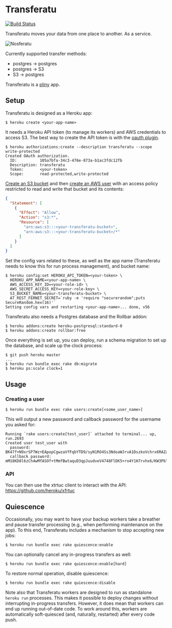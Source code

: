# Transferatu

[![Build Status](https://travis-ci.org/heroku/transferatu.svg?branch=master)](https://travis-ci.org/heroku/transferatu)

Transferatu moves your data from one place to another. As a service.

![Nosferatu](shadow.jpg "Nosferatu")

Currently supported transfer methods:

 * postgres -> postgres
 * postgres -> S3
 * S3 -> postgres

Transferatu is a [pliny](https://github.com/interagent/pliny) app.


## Setup

Transferatu is designed as a Heroku app:

```console
$ heroku create <your-app-name>
```

It needs a Heroku API token (to manage its workers) and AWS
credentials to access S3. The best way to create the API token is with
the [oauth plugin](https://github.com/heroku/heroku-oauth).

```console
$ heroku authorizations:create --description transferatu --scope write-protected
Created OAuth authorization.
  ID:          105a7bfa-34c3-476e-873a-b1ac3fdc12fb
  Description: transferatu
  Token:       <your-token>
  Scope:       read-protected,write-protected
```

[Create an S3 bucket](http://docs.aws.amazon.com/AmazonS3/latest/gsg/CreatingABucket.html) and then
[create an AWS user](http://docs.aws.amazon.com/IAM/latest/UserGuide/Using_SettingUpUser.html#Using_CreateUser_console)
with an access policy restricted to read and write that bucket and
its contents:

```json
{
  "Statement": [
    {
      "Effect": "Allow",
      "Action": "s3:*",
      "Resource": [
        "arn:aws:s3:::<your-transferatu-bucket>",
        "arn:aws:s3:::<your-transferatu-bucket>/*"
      ]
    }
  ]
}
```

Set the config vars related to these, as well as the app name
(Transferatu needs to know this for run process management),
and bucket name:

```console
$ heroku config:set HEROKU_API_TOKEN=<your-token> \
  HEROKU_APP_NAME=<your-app-name> \
  AWS_ACCESS_KEY_ID=<your-role-id> \
  AWS_SECRET_ACCESS_KEY=<your-role-key> \
  S3_BUCKET_NAME=<your-transferatu-bucket> \
  AT_REST_FERNET_SECRET=`ruby -e 'require "securerandom";puts SecureRandom.hex(16)'`
Setting config vars and restarting <your-app-name>... done, v56
```

Transferatu also needs a Postgres database and the Rollbar addon:

```console
$ heroku addons:create heroku-postgresql:standard-0
$ heroku addons:create rollbar:free
```

Once everything is set up, you can deploy, run a schema migration to
set up the database, and scale up the clock process:

```console
$ git push heroku master
...
$ heroku run bundle exec rake db:migrate
$ heroku ps:scale clock=1
```

## Usage
### Creating a user

```console
$ heroku run bundle exec rake users:create[<some_user_name>]
```

This will output a new password and callback password for the username you asked for:

```
Running `rake users:create[test_user]` attached to terminal... up, run.2693
Created user test_user with
  password: BK47f+N9xrSP7Wz+EApopCgwzaVfFqbYTD9/syN1RO4Ss3NdoaWJrvA1DszkoVchrx6RAZaEWbazthPdh0y1sI5tjrOrYIlyEQXDnWKE+scgL6H3BfX7tOoPrmZDjoA/S5j8CxVob/qSh2YlMy9YQzTft1FSiR15oSflmRPnQT4=
  callback password: mM18KD8l6zCh4wMfASOf+tMmfBwtaquD3qpJuudveV4748FlDK5+ro4Y1H7rvhx6/KW3PblkNEf6Gam9Q0COAGmiI03IBZpiuXglt8DzT8Eew2knpyamyh0awG/MFD4uN1XC3niUx2g5R/UUxlEDEPNV0sPdy4/cMc3GvhI4C2w=
```

### API
You can then use the xtrtuc client to interact with the API: https://github.com/heroku/xfrtuc

## Quiescence

Occasionally, you may want to have your backup workers take a breather
and pause transfer processing (e.g., when performing maintenance on
the app). To this end, Transferatu includes a mechanism to stop
accepting new jobs:

```term
$ heroku run bundle exec rake quiescence:enable
```

You can optionally cancel any in-progress transfers as well:

```term
$ heroku run bundle exec rake quiescence:enable[hard]
```

To restore normal operation, disable quiescence:

```term
$ heroku run bundle exec rake quiescence:disable
```

Note also that Transferatu workers are designed to run as standalone
`heroku run` processes. This makes it possible to deploy changes
without interrupting in-progress transfers. However, it does mean that
workers can end up running out-of-date code. To work around this,
workers are automatically soft-quiesced (and, naturally, restarted)
after every code push.
